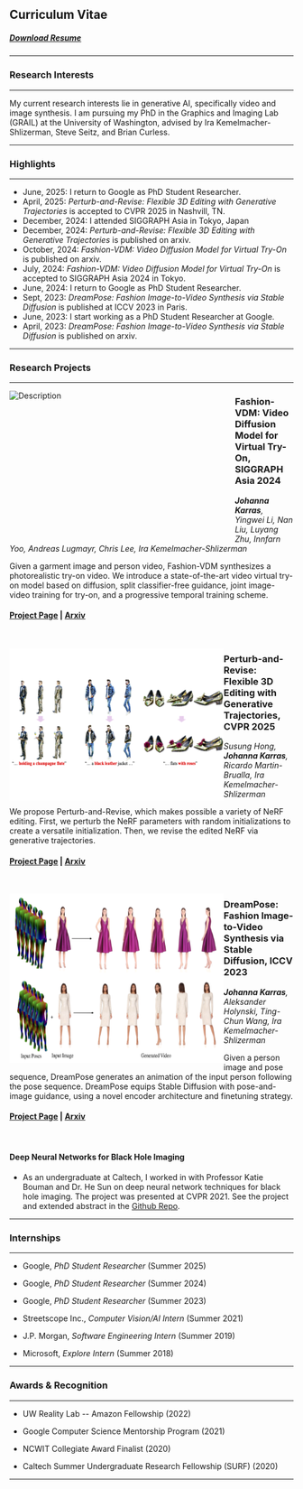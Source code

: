 ## Curriculum Vitae

##### [Download Resume](/files/Resume.pdf) 


---
### Research Interests

---

My current research interests lie in generative AI, specifically video and image synthesis. I am pursuing my PhD in the Graphics and Imaging Lab (GRAIL) at the University of Washington, advised by Ira Kemelmacher-Shlizerman, Steve Seitz, and Brian Curless.

---
### Highlights
---
*  June, 2025: I return to Google as PhD Student Researcher.
*  April, 2025: *Perturb-and-Revise: Flexible 3D Editing with Generative Trajectories* is accepted to CVPR 2025 in Nashvill, TN.
*  December, 2024: I attended SIGGRAPH Asia in Tokyo, Japan
*  December, 2024: *Perturb-and-Revise: Flexible 3D Editing with Generative Trajectories* is published on arxiv.
*  October, 2024: *Fashion-VDM: Video Diffusion Model for Virtual Try-On* is published on arxiv.
*  July, 2024: *Fashion-VDM: Video Diffusion Model for Virtual Try-On* is accepted to SIGGRAPH Asia 2024 in Tokyo.
*  June, 2024: I return to Google as PhD Student Researcher.
*  Sept, 2023: *DreamPose: Fashion Image-to-Video Synthesis via Stable Diffusion* is published at ICCV 2023 in Paris.
*  June, 2023: I start working as a PhD Student Researcher at Google.
*  April, 2023: *DreamPose: Fashion Image-to-Video Synthesis via Stable Diffusion* is published on arxiv.

---

### Research Projects

---

<p>
  <img src="images/twitter_demo_short.gif" alt="Description" align="left" width="400" height="270">
  <h3>Fashion-VDM: Video Diffusion Model for Virtual Try-On, SIGGRAPH Asia 2024</h3>
  <p><i><b>Johanna Karras</b>, Yingwei Li, Nan Liu, Luyang Zhu, Innfarn Yoo, Andreas Lugmayr, Chris Lee, Ira Kemelmacher-Shlizerman</i></p>
  Given a garment image and person video, Fashion-VDM synthesizes a photorealistic try-on video. We introduce a state-of-the-art video virtual try-on model based on diffusion, split classifier-free guidance, joint image-video training for try-on, and a progressive temporal training scheme.
</p>

#### [Project Page](https://johannakarras.github.io/Fashion-VDM/) | [Arxiv](https://arxiv.org/abs/2411.00225)
<br>

<p>
  <img src="images/perturb_and_revise_2.png" alt="Description" align="left" width="380" height="270">
  <h3>Perturb-and-Revise: Flexible 3D Editing with Generative Trajectories, CVPR 2025</h3>
  <p><i>Susung Hong, <b>Johanna Karras</b>, Ricardo Martin-Brualla, Ira Kemelmacher-Shlizerman</i></p>
  <p>We propose Perturb-and-Revise, which makes possible a variety of NeRF editing. First, we perturb the NeRF parameters with random initializations to create a versatile initialization. Then, we revise the edited NeRF via generative trajectories.</p>
</p>

#### [Project Page](https://susunghong.github.io/Perturb-and-Revise/) | [Arxiv](https://arxiv.org/abs/2412.05279)

<br>

<p>
  <img src="images/DreamPose.png" alt="Description" align="left" width="380" height="300">
  <h3>DreamPose: Fashion Image-to-Video Synthesis via Stable Diffusion, ICCV 2023</h3>
  <p><i><b>Johanna Karras</b>, Aleksander Holynski, Ting-Chun Wang, Ira Kemelmacher-Shlizerman</i></p>
  <p>Given a person image and pose sequence, DreamPose generates an animation of the input person following the pose sequence. DreamPose equips Stable Diffusion with pose-and-image guidance, using a novel encoder architecture and finetuning strategy.</p>
</p>

#### [Project Page](https://grail.cs.washington.edu/projects/dreampose/) | [Arxiv](https://arxiv.org/abs/2304.06025)

<br>

#### Deep Neural Networks for Black Hole Imaging

* As an undergraduate at Caltech, I worked in with Professor Katie Bouman and Dr. He Sun on deep neural network techniques for black hole imaging. The project was presented at CVPR 2021. See the project and extended abstract in the [Github Repo](https://github.com/johannakarras/Deep-Neural-Networks-for-Black-Hole-Imaging).

---

### Internships

---
* Google, *PhD Student Researcher* (Summer 2025)

* Google, *PhD Student Researcher* (Summer 2024)
  
* Google, *PhD Student Researcher* (Summer 2023)

* Streetscope Inc., *Computer Vision/AI Intern* (Summer 2021)

* J.P. Morgan, *Software Engineering Intern* (Summer 2019)

* Microsoft, *Explore Intern* (Summer 2018)


---
### Awards & Recognition

---

* UW Reality Lab -- Amazon Fellowship (2022)

* Google Computer Science Mentorship Program (2021)

* NCWIT Collegiate Award Finalist (2020)

* Caltech Summer Undergraduate Research Fellowship (SURF) (2020)

---
